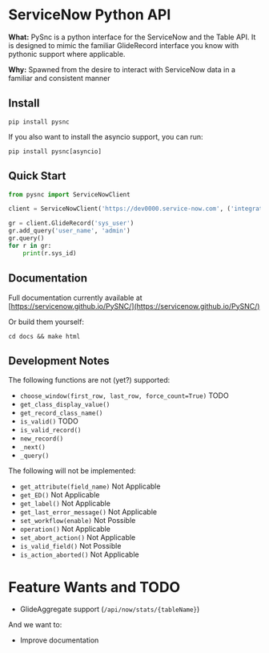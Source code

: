 # ServiceNow Python API

**What:** 
PySnc is a python interface for the ServiceNow and the Table API. It is designed to mimic the familiar GlideRecord interface you know with pythonic support where applicable. 

**Why:** 
Spawned from the desire to interact with ServiceNow data in a familiar and consistent manner

## Install

```
pip install pysnc
```

If you also want to install the asyncio support, you can run:

```
pip install pysnc[asyncio]
```

## Quick Start

```python
from pysnc import ServiceNowClient

client = ServiceNowClient('https://dev0000.service-now.com', ('integration.user', password))

gr = client.GlideRecord('sys_user')
gr.add_query('user_name', 'admin')
gr.query()
for r in gr:
	print(r.sys_id)
```

## Documentation

Full documentation currently available at [https://servicenow.github.io/PySNC/](https://servicenow.github.io/PySNC/)

Or build them yourself:

```
cd docs && make html
```

## Development Notes

The following functions are not (yet?) supported:

* `choose_window(first_row, last_row, force_count=True)`  TODO
* `get_class_display_value()`
* `get_record_class_name()`
* `is_valid()` TODO
* `is_valid_record()`
* `new_record()`
* `_next()`
* `_query()`

The following will not be implemented:

* `get_attribute(field_name)` Not Applicable
* `get_ED()` Not Applicable
* `get_label()` Not Applicable
* `get_last_error_message()` Not Applicable
* `set_workflow(enable)` Not Possible
* `operation()` Not Applicable
* `set_abort_action()` Not Applicable
* `is_valid_field()` Not Possible
* `is_action_aborted()` Not Applicable

# Feature Wants and TODO

* GlideAggregate support (`/api/now/stats/{tableName}`)

And we want to:

* Improve documentation